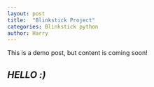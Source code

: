 ```yaml
---
layout: post
title:  "Blinkstick Project"
categories: Blinkstick python
author: Harry
---
```

This is a demo post, but content is coming soon!

## ***HELLO :)***